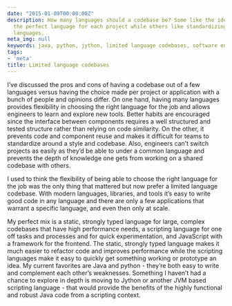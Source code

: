 ```yaml
---
date: "2015-01-09T00:00:00Z"
description: How many languages should a codebase be? Some like the idea of choosing
  the perfect language for each project while others like standardizing around a few
  languages.
meta_img: null
keywords: java, python, jython, limited language codebases, software engineering
tags:
- 'meta'
title: Limited language codebases
---
```


I’ve discussed the pros and cons of having a codebase out of a few languages versus having the choice made per project or application with a bunch of people and opinions differ. On one hand, having many languages provides flexibility in choosing the right language for the job and allows engineers to learn and explore new tools. Better habits are encouraged since the interface between components requires a well structured and tested structure rather than relying on code similarity. On the other, it prevents code and component reuse and makes it difficult for teams to standardize around a style and codebase. Also, engineers can’t switch projects as easily as they’d be able to under a common language and prevents the depth of knowledge one gets from working on a shared codebase with others.

I used to think the flexibility of being able to choose the right language for the job was the only thing that mattered but now prefer a limited language codebase. With modern languages, libraries, and tools it’s easy to write good code in any language and there are only a few applications that warrant a specific language, and even then only at scale.

My perfect mix is a static, strongly typed language for large, complex codebases that have high performance needs, a scripting language for one off tasks and processes and for quick experimentation, and JavaScript with a framework for the frontend. The static, strongly typed language makes it much easier to refactor code and improves performance while the scripting languages make it easy to quickly get something working or prototype an idea. My current favorites are Java and python - they’re both easy to write and complement each other’s weaknesses. Something I haven’t had a chance to explore in depth is moving to Jython or another JVM based scripting language - that would provide the benefits of the highly functional and robust Java code from a scripting context.